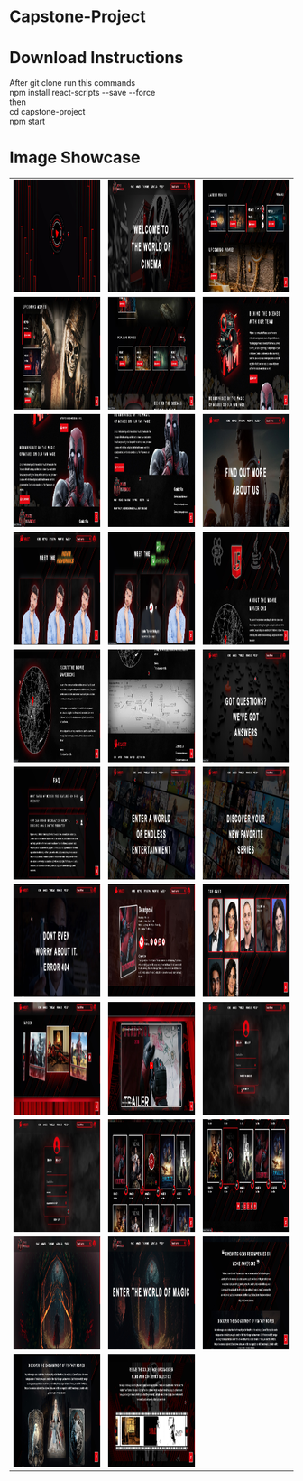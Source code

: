 # Capstone-Project

# Download Instructions

After git clone run this commands \
npm install react-scripts --save --force \
then \
cd capstone-project \
npm start

# Image Showcase

<table>
  <tr>
    <td><img src="capstone-project/src/assets/images/ShowCaseImages/Screenshot_1.jpg" width=350 height=200></td>
    <td><img src="capstone-project/src/assets/images/ShowCaseImages/Screenshot_2.jpg" width=350 height=200></td>
    <td><img src="capstone-project/src/assets/images/ShowCaseImages/Screenshot_3.jpg" width=350 height=200></td>
  </tr>
  <tr>
    <td><img src="capstone-project/src/assets/images/ShowCaseImages/Screenshot_4.jpg" width=350 height=200></td>
    <td><img src="capstone-project/src/assets/images/ShowCaseImages/Screenshot_5.jpg" width=350 height=200></td>
    <td><img src="capstone-project/src/assets/images/ShowCaseImages/Screenshot_6.jpg" width=350 height=200></td>
  </tr>
  <tr>
    <td><img src="capstone-project/src/assets/images/ShowCaseImages/Screenshot_7.jpg" width=350 height=200></td>
    <td><img src="capstone-project/src/assets/images/ShowCaseImages/Screenshot_8.jpg" width=350 height=200></td>
    <td><img src="capstone-project/src/assets/images/ShowCaseImages/Screenshot_9.jpg" width=350 height=200></td>
  </tr>
  <tr>
    <td><img src="capstone-project/src/assets/images/ShowCaseImages/Screenshot_10.jpg" width=350 height=200></td>
    <td><img src="capstone-project/src/assets/images/ShowCaseImages/Screenshot_11.jpg" width=350 height=200></td>
    <td><img src="capstone-project/src/assets/images/ShowCaseImages/Screenshot_12.jpg" width=350 height=200></td>
  </tr>
  <tr>
    <td><img src="capstone-project/src/assets/images/ShowCaseImages/Screenshot_13.jpg" width=350 height=200></td>
    <td><img src="capstone-project/src/assets/images/ShowCaseImages/Screenshot_14.jpg" width=350 height=200></td>
    <td><img src="capstone-project/src/assets/images/ShowCaseImages/Screenshot_15.jpg" width=350 height=200></td>
  </tr><tr>
    <td><img src="capstone-project/src/assets/images/ShowCaseImages/Screenshot_16.jpg" width=350 height=200></td>
    <td><img src="capstone-project/src/assets/images/ShowCaseImages/Screenshot_17.jpg" width=350 height=200></td>
    <td><img src="capstone-project/src/assets/images/ShowCaseImages/Screenshot_18.jpg" width=350 height=200></td>
  </tr>
  <tr>
    <td><img src="capstone-project/src/assets/images/ShowCaseImages/Screenshot_19.jpg" width=350 height=200></td>
    <td><img src="capstone-project/src/assets/images/ShowCaseImages/Screenshot_20.jpg" width=350 height=200></td>
    <td><img src="capstone-project/src/assets/images/ShowCaseImages/Screenshot_21.jpg" width=350 height=200></td>
  </tr><tr>
    <td><img src="capstone-project/src/assets/images/ShowCaseImages/Screenshot_22.jpg" width=350 height=200></td>
    <td><img src="capstone-project/src/assets/images/ShowCaseImages/Screenshot_23.jpg" width=350 height=200></td>
    <td><img src="capstone-project/src/assets/images/ShowCaseImages/Screenshot_24.jpg" width=350 height=200></td>
  </tr>
  <tr>
    <td><img src="capstone-project/src/assets/images/ShowCaseImages/Screenshot_25.jpg" width=350 height=200></td>
    <td><img src="capstone-project/src/assets/images/ShowCaseImages/Screenshot_26.jpg" width=350 height=200></td>
    <td><img src="capstone-project/src/assets/images/ShowCaseImages/Screenshot_27.jpg" width=350 height=200></td>
  </tr>
  <tr>
    <td><img src="capstone-project/src/assets/images/ShowCaseImages/Screenshot_28.jpg" width=350 height=200></td>
    <td><img src="capstone-project/src/assets/images/ShowCaseImages/Screenshot_29.jpg" width=350 height=200></td>
    <td><img src="capstone-project/src/assets/images/ShowCaseImages/Screenshot_30.jpg" width=350 height=200></td>
  </tr>
  <tr>
    <td><img src="capstone-project/src/assets/images/ShowCaseImages/Screenshot_31.jpg" width=350 height=200></td>
    <td><img src="capstone-project/src/assets/images/ShowCaseImages/Screenshot_32.jpg" width=350 height=200></td>
  </tr>
 </table>
